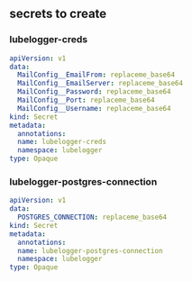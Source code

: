 ## secrets to create

### lubelogger-creds

```yaml
apiVersion: v1
data:
  MailConfig__EmailFrom: replaceme_base64
  MailConfig__EmailServer: replaceme_base64
  MailConfig__Password: replaceme_base64
  MailConfig__Port: replaceme_base64
  MailConfig__Username: replaceme_base64
kind: Secret
metadata:
  annotations:
  name: lubelogger-creds
  namespace: lubelogger
type: Opaque
```

### lubelogger-postgres-connection

```yaml
apiVersion: v1
data:
  POSTGRES_CONNECTION: replaceme_base64
kind: Secret
metadata:
  annotations:
  name: lubelogger-postgres-connection
  namespace: lubelogger
type: Opaque
```
